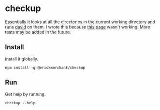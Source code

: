 # checkup

Essentially it looks at all the directories in the current working directory and runs [david](https://www.npmjs.com/package/david) on them. I wrote this because [this page](https://david-dm.org/erickmerchant) wasn't working. More tests may be added in the future.

## Install

Install it globally.

```
npm install -g @erickmerchant/checkup
```

## Run

Get help by running.

```
checkup --help
```
